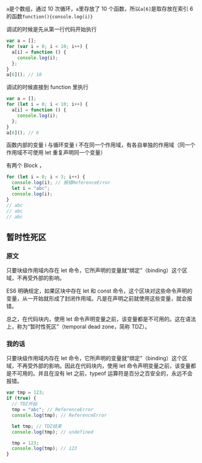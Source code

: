 #

##

`a`是个数组，通过 10 次循环，`a`里存放了 10 个函数，所以`a[6]`是取存放在索引 6 的函数`function(){console.log(i)}`

调试的时候是先从第一行代码开始执行

```javascript
var a = [];
for (var i = 0; i < 10; i++) {
  a[i] = function () {
    console.log(i);
  };
}
a[6](); // 10
```

调试的时候直接到 function 里执行

```javascript
var a = [];
for (let i = 0; i < 10; i++) {
  a[i] = function () {
    console.log(i);
  };
}
a[6](); // 6
```

函数内部的变量 i 与循环变量 i 不在同一个作用域，有各自单独的作用域（同一个作用域不可使用 let 重复声明同一个变量）

有两个 Block ，

```javascript
for (let i = 0; i < 3; i++) {
  console.log(i); // 报错ReferenceError
  let i = "abc";
  console.log(i);
}
// abc
// abc
// abc
```

## 暂时性死区

### 原文

只要块级作用域内存在 let 命令，它所声明的变量就“绑定”（binding）这个区域，不再受外部的影响。

ES6 明确规定，如果区块中存在 let 和 const 命令，这个区块对这些命令声明的变量，从一开始就形成了封闭作用域。凡是在声明之前就使用这些变量，就会报错。

总之，在代码块内，使用 let 命令声明变量之前，该变量都是不可用的。这在语法上，称为“暂时性死区”（temporal dead zone，简称 TDZ）。

### 我的话

只要块级作用域内存在 let 命令，它所声明的变量就“绑定”（binding）这个区域，不再受外部的影响。因此在代码块内，使用 let 命令声明变量之前，该变量都是不可用的。并且在没有 let 之前，typeof 运算符是百分之百安全的，永远不会报错。

```javascript
var tmp = 123;
if (true) {
  // TDZ开始
  tmp = "abc"; // ReferenceError
  console.log(tmp); // ReferenceError

  let tmp; // TDZ结束
  console.log(tmp); // undefined

  tmp = 123;
  console.log(tmp); // 123
}
```

